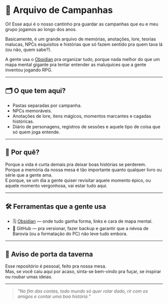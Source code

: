 # 🎲 Arquivo de Campanhas

Oi! Esse aqui é o nosso cantinho pra guardar as campanhas que eu e meu grupo jogamos ao longo dos anos.  

Basicamente, é um grande arquivo de memórias, anotações, lore, teorias malucas, NPCs esquisitos e histórias que só fazem sentido pra quem tava lá (ou não, quem sabe?).  

A gente usa o [Obsidian](https://obsidian.md/) pra organizar tudo, porque nada melhor do que um mapa mental gigante pra tentar entender as maluquices que a gente inventou jogando RPG.

---

## 🗂️ O que tem aqui?

- Pastas separadas por campanha.  
- NPCs memoráveis.
- Anotações de lore, itens mágicos, momentos marcantes e cagadas históricas.  
- Diário de personagens, registros de sessões e aquele tipo de coisa que só quem joga entende.  

---

## 🤔 Por quê?

Porque a vida é curta demais pra deixar boas histórias se perderem.  
Porque a memória da nossa mesa é tão importante quanto qualquer livro ou série que a gente ama.  
E porque, se um dia a gente quiser revisitar aquele momento épico, ou aquele momento vergonhosa, vai estar tudo aqui.

---

## 🛠️ Ferramentas que a gente usa

- 🗒️ [Obsidian](https://obsidian.md/) — onde tudo ganha forma, links e cara de mapa mental.  
- 💾 GitHub — pra versionar, fazer backup e garantir que a névoa de Barovia (ou a formatação do PC) não leve tudo embora.

---

## 🚪 Aviso de porta da taverna

Esse repositório é pessoal, feito pra nossa mesa.  
Mas, se você caiu aqui por acaso, sinta-se bem-vindo pra fuçar, se inspirar ou roubar umas ideias.

---

> _“No fim das contas, todo mundo só quer rolar dado, rir com os amigos e contar uma boa história.”_
